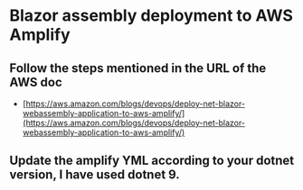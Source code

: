 # Blazor assembly deployment to AWS Amplify

## Follow the steps mentioned in the URL of the AWS doc

- [https://aws.amazon.com/blogs/devops/deploy-net-blazor-webassembly-application-to-aws-amplify/](https://aws.amazon.com/blogs/devops/deploy-net-blazor-webassembly-application-to-aws-amplify/)

## Update the amplify YML according to your dotnet version, I have used dotnet 9.

